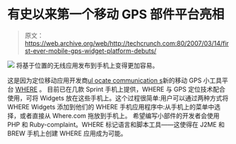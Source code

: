 # 有史以来第一个移动 GPS 部件平台亮相

> 原文：<https://web.archive.org/web/http://techcrunch.com:80/2007/03/14/first-ever-mobile-gps-widget-platform-debuts/>

![](img/929a0009062c38eee0dc26cc09b7c866.png)
将基于位置的无线应用发布到手机上变得更加容易。

这是因为定位移动应用开发商[ul ocate communication s](https://web.archive.org/web/20160923005742/http://www.ulocate.com/)新的移动 GPS 小工具平台 [WHERE](https://web.archive.org/web/20160923005742/http://www.where.com/) 。
目前已在几款 Sprint 手机上提供，WHERE 与 GPS 定位技术配合使用，可将 Widgets 放在这些手机上。这个过程很简单:用户可以通过两种方式将 WHERE Widgets 添加到他们的 WHERE 手机应用程序中:从手机上的菜单中选择，或者直接从 Where.com 拖放到手机上。
希望编写小部件的开发者会使用 PHP 和 Ruby-complaint。WHERE 标记语言和脚本工具——这使得在 J2ME 和 BREW 手机上创建 WHERE 应用成为可能。